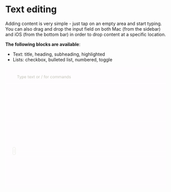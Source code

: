 # Text editing

Adding content is very simple - just tap on an empty area and start typing. You can also drag and drop the input field on both Mac (from the sidebar) and iOS (from the bottom bar) in order to drop content at a specific location.

**The following blocks are available**:

* Text: title, heading, subheading, highlighted
* Lists: checkbox, bulleted list, numbered, toggle

![Text blocks](../../../.gitbook/assets/ezgif-2-1e9039b5baf0.gif)

## &#x20;<a href="advanced-blocks" id="advanced-blocks"></a>

